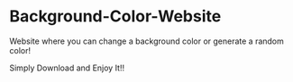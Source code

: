 # Background-Color-Website

Website where you can change a background color or generate a random color!


Simply Download and Enjoy It!!

